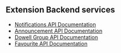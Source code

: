 ## Extension Backend services

- [Notifications API Documentation](https://documenter.getpostman.com/view/22392526/2s93mBxzJW)
- [Announcement API Documentation](https://documenter.getpostman.com/view/22392526/2s93m91MNf)
- [Dowell Group API Documentation](https://documenter.getpostman.com/view/22392526/2s9Y5bQg8g)
- [Favourite API Documentation](https://documenter.getpostman.com/view/22392526/2s9YJaXNzu)
